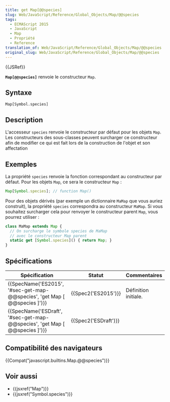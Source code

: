```yaml
---
title: get Map[@@species]
slug: Web/JavaScript/Reference/Global_Objects/Map/@@species
tags:
  - ECMAScript 2015
  - JavaScript
  - Map
  - Propriété
  - Reference
translation_of: Web/JavaScript/Reference/Global_Objects/Map/@@species
original_slug: Web/JavaScript/Reference/Global_Objects/Map/@@species
---
```

{{JSRef}}

**`Map[@@species]`** renvoie le constructeur `Map`.

## Syntaxe

    Map[Symbol.species]

## Description

L'accesseur `species` renvoie le constructeur par défaut pour les objets `Map`. Les constructeurs des sous-classes peuvent surcharger ce constructeur afin de modifier ce qui est fait lors de la construction de l'objet et son affectation

## Exemples

La propriété `species` renvoie la fonction correspondant au constructeur par défaut. Pour les objets `Map`, ce sera le constructeur `Map` :

```js
Map[Symbol.species]; // function Map()
```

Pour des objets dérivés (par exemple un dictionnaire `MaMap` que vous auriez construit), la propriété `species` correspondra au constructeur `MaMap`. Si vous souhaitez surcharger cela pour renvoyer le constructeur parent `Map`, vous pourrez utiliser :

```js
class MaMap extends Map {
  // On surcharge le symbole species de MaMap
  // avec le constructeur Map parent
  static get [Symbol.species]() { return Map; }
}
```

## Spécifications

| Spécification                                                                                        | Statut                       | Commentaires         |
| ---------------------------------------------------------------------------------------------------- | ---------------------------- | -------------------- |
| {{SpecName('ES2015', '#sec-get-map-@@species', 'get Map [ @@species ]')}}     | {{Spec2('ES2015')}}     | Définition initiale. |
| {{SpecName('ESDraft', '#sec-get-map-@@species', 'get Map [ @@species ]')}} | {{Spec2('ESDraft')}} |                      |

## Compatibilité des navigateurs

{{Compat("javascript.builtins.Map.@@species")}}

## Voir aussi

- {{jsxref("Map")}}
- {{jsxref("Symbol.species")}}
